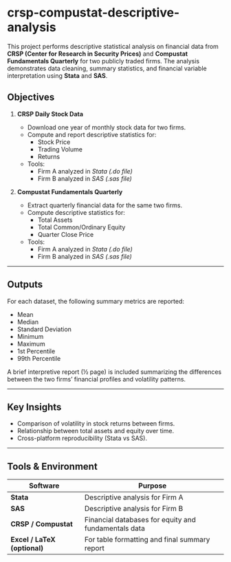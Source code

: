 # crsp-compustat-descriptive-analysis
This project performs descriptive statistical analysis on financial data from **CRSP (Center for Research in Security Prices)** and **Compustat Fundamentals Quarterly** for two publicly traded firms.   The analysis demonstrates data cleaning, summary statistics, and financial variable interpretation using **Stata** and **SAS**.

##  Objectives

1. **CRSP Daily Stock Data**  
   - Download one year of monthly stock data for two firms.  
   - Compute and report descriptive statistics for:
     - Stock Price
     - Trading Volume
     - Returns  
   - Tools:  
     - Firm A analyzed in *Stata (.do file)*  
     - Firm B analyzed in *SAS (.sas file)*  

2. **Compustat Fundamentals Quarterly**  
   - Extract quarterly financial data for the same two firms.  
   - Compute descriptive statistics for:
     - Total Assets
     - Total Common/Ordinary Equity
     - Quarter Close Price  
   - Tools:  
     - Firm A analyzed in *Stata (.do file)*  
     - Firm B analyzed in *SAS (.sas file)*  

---

##  Outputs

For each dataset, the following summary metrics are reported:
- Mean  
- Median  
- Standard Deviation  
- Minimum  
- Maximum  
- 1st Percentile  
- 99th Percentile  

A brief interpretive report (½ page) is included summarizing the differences between the two firms’ financial profiles and volatility patterns.

---

## Key Insights

- Comparison of volatility in stock returns between firms.
- Relationship between total assets and equity over time.
- Cross-platform reproducibility (Stata vs SAS).

---

##  Tools & Environment

| Software | Purpose |
|-----------|----------|
| **Stata** | Descriptive analysis for Firm A |
| **SAS** | Descriptive analysis for Firm B |
| **CRSP / Compustat** | Financial databases for equity and fundamentals data |
| **Excel / LaTeX (optional)** | For table formatting and final summary report |
